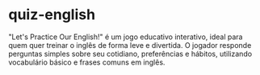 # quiz-english
"Let's Practice Our English!" é um jogo educativo interativo, ideal para quem quer treinar o inglês de forma leve e divertida. O jogador responde perguntas simples sobre seu cotidiano, preferências e hábitos, utilizando vocabulário básico e frases comuns em inglês.
